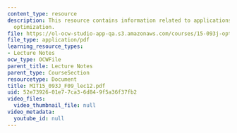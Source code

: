 ```yaml
---
content_type: resource
description: This resource contains information related to applications of discrete
  optimization.
file: https://ol-ocw-studio-app-qa.s3.amazonaws.com/courses/15-093j-optimization-methods-fall-2009/52e7392601e77ca36d849f5a36f37fb2_MIT15_093J_F09_lec12.pdf
file_type: application/pdf
learning_resource_types:
- Lecture Notes
ocw_type: OCWFile
parent_title: Lecture Notes
parent_type: CourseSection
resourcetype: Document
title: MIT15_093J_F09_lec12.pdf
uid: 52e73926-01e7-7ca3-6d84-9f5a36f37fb2
video_files:
  video_thumbnail_file: null
video_metadata:
  youtube_id: null
---
```

